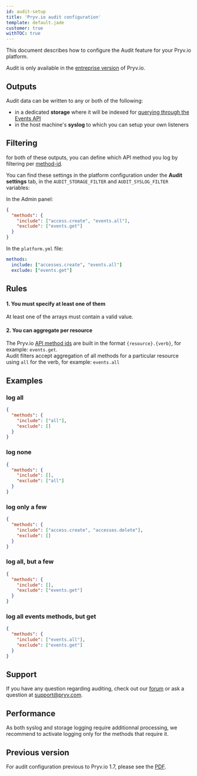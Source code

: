 ```yaml
---
id: audit-setup
title: 'Pryv.io audit configuration'
template: default.jade
customer: true
withTOC: true
---
```


This document describes how to configure the Audit feature for your Pryv.io platform.

Audit is only available in the [entreprise version](/concepts/#entreprise-license-open-source-license) of Pryv.io.

## Outputs

Audit data can be written to any or both of the following:

- in a dedicated **storage** where it will be indexed for [querying through the Events API](/reference/#get-events)
- in the host machine's **syslog** to which you can setup your own listeners

## Filtering

for both of these outputs, you can define which API method you log by filtering per [method-id](/reference/#method-ids).

You can find these settings in the platform configuration under the **Audit settings** tab, in the `AUDIT_STORAGE_FILTER` and `AUDIT_SYSLOG_FILTER` variables:

In the Admin panel:

```json
{
  "methods": {
    "include": ["access.create", "events.all"],
    "exclude": ["events.get"]
  }
}
```

In the `platform.yml` file:

```yaml
methods:
  include: ["accesses.create", "events.all"]
  exclude: ["events.get"]
```

## Rules

#### 1. You must specify at least one of them

At least one of the arrays must contain a valid value.

#### 2. You can aggregate per resource

The Pryv.io [API method ids](/reference/#method-ids) are built in the format `{resource}.{verb}`, for example: `events.get`.  
Audit filters accept aggregation of all methods for a particular resource using `all` for the verb, for example: `events.all`

## Examples

### log all

```json
{
  "methods": {
    "include": ["all"],
    "exclude": []
  }
}
```

### log none

```json
{
  "methods": {
    "include": [],
    "exclude": ["all"]
  }
}
```

### log only a few

```json
{
  "methods": {
    "include": ["access.create", "accesses.delete"],
    "exclude": []
  }
}
```

### log all, but a few

```json
{
  "methods": {
    "include": [],
    "exclude": ["events.get"]
  }
}
```

### log all events methods, but get

```json
{
  "methods": {
    "include": ["events.all"],
    "exclude": ["events.get"]
  }
}
```

## Support

If you have any question regarding auditing, check out our [forum](https://support.pryv.com/hc/en-us/community/topics) or ask a question at [support@pryv.com](mailto:support@pryv.com).

## Performance

As both syslog and storage logging require additionnal processing, we recommend to activate logging only for the methods that require it.

## Previous version

For audit configuration previous to Pryv.io 1.7, please see the [PDF](/assets/docs/20190718-pryv.io-audit-v5.pdf).
